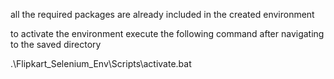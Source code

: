 all the required packages are already included in the created environment

to activate the environment execute the following command after navigating to the saved directory

.\Flipkart_Selenium_Env\Scripts\activate.bat